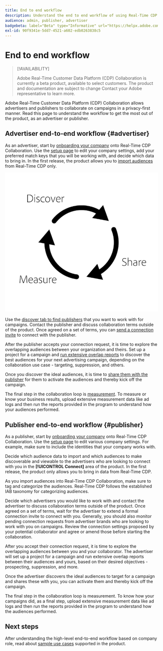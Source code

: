 ```yaml
---
title: End to end workflow
description: Understand the end to end workflow of using Real-Time CDP Collaboration as an advertiser or publisher
audience: admin, publisher, advertiser
badgebeta: label="Beta" type="Informative" url="https://helpx.adobe.com/legal/product-descriptions/real-time-customer-data-platform-b2b-edition-prime-and-ultimate-packages.html newtab=true"
exl-id: 90f9341e-5dd7-4521-a602-edb0263838c5
---
```

# End to end workflow

>[!AVAILABILITY]
>
>Adobe Real-Time Customer Data Platform (CDP) Collaboration is currently a beta product, available to select customers. The product and documentation are subject to change Contact your Adobe representative to learn more.

Adobe Real-Time Customer Data Platform (CDP) Collaboration allows advertisers and publishers to collaborate on campaigns in a privacy-first manner. Read this page to understand the workflow to get the most out of the product, as an advertiser or publisher.

## Advertiser end-to-end workflow {#advertiser}

As an advertiser, start by [onboarding your company](/help/guide/setup/onboard-organization.md) onto Real-Time CDP Collaboration. Use the [setup page](/help/guide/setup/setup-overview.md) to edit your company settings, add your preferred match keys that you will be working with, and decide which data to bring in. In the first release, the product allows you to [import audiences](/help/guide/setup/onboard-audiences.md) from Real-Time CDP only. 

![Discover, share, measure for advertisers.](/help/assets/end-to-end-workflow/discover-share-measure.png)

Use the [discover tab to find publishers](/help/guide/connect-publisher-advertiser/discover-publishers.md) that you want to work with for campaigns. Contact the publisher and discuss collaboration terms outside of the product. Once agreed on a set of terms, you can [send a connection invite](/help/guide/connect-publisher-advertiser/establishing-connections.md) to connect with the publisher.

After the publisher accepts your connection request, it is time to explore the overlapping audiences between your organization and theirs. Set up a project for a campaign and [run extensive overlap reports](/help/guide/collaborate/discover.md) to discover the best audiences for your next advertising campaign, depending on the collaboration use case - targeting, suppression, and others. 

Once you discover the ideal audiences, it is time to [share them with the publisher](/help/guide/collaborate/share.md) for them to activate the audiences and thereby kick off the campaign. 

The final step in the collaboration loop is [measurement](/help/guide/collaborate/measure.md). To measure or know your business results, upload extensive measurement data like ad logs and then run the reports provided in the program to understand how your audiences performed. 

## Publisher end-to-end workflow {#publisher}

As a publisher, start by [onboarding your company](/help/guide/setup/onboard-organization.md) onto Real-Time CDP Collaboration. Use the [setup page](/help/guide/setup/setup-overview.md) to edit various company settings. For example, make sure to include the identities that your company works with. 

Decide which audience data to import and which audiences to make discoverable and viewable to the advertisers who are looking to connect with you in the **[!UICONTROL Connect]** area of the product. In the first release, the product only allows you to bring in data from Real-Time CDP. 

As you import audiences into Real-Time CDP Collaboration, make sure to tag and categorize the audiences. Real-Time CDP follows the established IAB taxonomy for categorizing audiences.

Decide which advertisers you would like to work with and contact the advertiser to discuss collaboration terms outside of the product. Once agreed on a set of terms, wait for the advertiser to extend a formal connection invite to connect with you. Generally, you should also monitor pending connection requests from advertiser brands who are looking to work with you on campaigns. Review the connection settings proposed by your potential collaborator and agree or amend those before starting the collaboration.

After you accept their connection request, it is time to explore the overlapping audiences between you and your collaborator. The advertiser will set up a project for a campaign and run extensive overlap reports between their audiences and yours, based on their desired objectives - prospecting, suppression, and more.  

Once the advertiser discovers the ideal audiences to target for a campaign and shares these with you, you can activate them and thereby kick off the campaign. 

The final step in the collaboration loop is measurement. To know how your campaigns did, as a final step, upload extensive measurement data like ad logs and then run the reports provided in the program to understand how the audiences performed.

## Next steps

After understanding the high-level end-to-end workflow based on company role, read about [sample use cases](/help/guide/use-cases-benefits.md) supported in the product.
